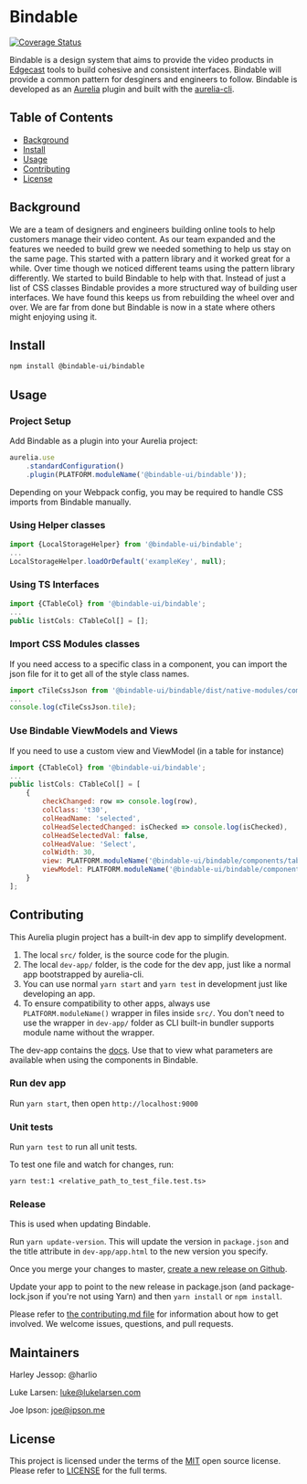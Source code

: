 # Bindable

[![Coverage Status](https://coveralls.io/repos/github/bindable-ui/bindable/badge.svg?branch=master)](https://coveralls.io/github/bindable-ui/bindable?branch=master)

Bindable is a design system that aims to provide the video products in <a href="https://www.edgecast.com" target="_blank" rel="noopener">Edgecast</a> tools to build cohesive and consistent interfaces. Bindable will provide a common pattern for desginers and engineers to follow. Bindable is developed as an <a href="https://aurelia.io" target="_blank" rel="noopener">Aurelia</a> plugin and built with the <a href="https://github.com/aurelia/cli" target="_blank" rel="noopener">aurelia-cli</a>.

## Table of Contents

- [Background](#background)
- [Install](#install)
- [Usage](#usage)
- [Contributing](#contributing)
- [License](#license)

## Background

We are a team of designers and engineers building online tools to help customers manage their video content. As our team expanded and the features we needed to build grew we needed something to help us stay on the same page. This started with a pattern library and it worked great for a while. Over time though we noticed different teams using the pattern library differently. We started to build Bindable to help with that. Instead of just a list of CSS classes Bindable provides a more structured way of building user interfaces. We have found this keeps us from rebuilding the wheel over and over. We are far from done but Bindable is now in a state where others might enjoying using it.

## Install

```bash
npm install @bindable-ui/bindable
```

## Usage

### Project Setup

Add Bindable as a plugin into your Aurelia project:

```js
aurelia.use
    .standardConfiguration()
    .plugin(PLATFORM.moduleName('@bindable-ui/bindable'));
```

Depending on your Webpack config, you may be required to handle CSS imports from Bindable manually.

### Using Helper classes

```js
import {LocalStorageHelper} from '@bindable-ui/bindable';
...
LocalStorageHelper.loadOrDefault('exampleKey', null);
```

### Using TS Interfaces

```js
import {CTableCol} from '@bindable-ui/bindable';
...
public listCols: CTableCol[] = [];
```

### Import CSS Modules classes

If you need access to a specific class in a component, you can import the json file for it to get all of the style class names.

```js
import cTileCssJson from '@bindable-ui/bindable/dist/native-modules/components/tile/c-tile/c-tile.css.json';
...
console.log(cTileCssJson.tile);
```

### Use Bindable ViewModels and Views

If you need to use a custom view and ViewModel (in a table for instance)

```js
import {CTableCol} from '@bindable-ui/bindable';
...
public listCols: CTableCol[] = [
    {
        checkChanged: row => console.log(row),
        colClass: 't30',
        colHeadName: 'selected',
        colHeadSelectedChanged: isChecked => console.log(isChecked),
        colHeadSelectedVal: false,
        colHeadValue: 'Select',
        colWidth: 30,
        view: PLATFORM.moduleName('@bindable-ui/bindable/components/tables/td-contents/c-td-check/c-td-check.html'),
        viewModel: PLATFORM.moduleName('@bindable-ui/bindable/components/tables/td-contents/c-td-check/c-td-check'),
    }
];
```

## Contributing

This Aurelia plugin project has a built-in dev app to simplify development.

1. The local `src/` folder, is the source code for the plugin.
2. The local `dev-app/` folder, is the code for the dev app, just like a normal app bootstrapped by aurelia-cli.
3. You can use normal `yarn start` and `yarn test` in development just like developing an app.
4. To ensure compatibility to other apps, always use `PLATFORM.moduleName()` wrapper in files inside `src/`. You don't need to use the wrapper in `dev-app/` folder as CLI built-in bundler supports module name without the wrapper.

The dev-app contains the <a href="https://bindable-ui.com" target="_blank" rel="noopener">docs</a>. Use that to view what parameters are available when using the components in Bindable.

### Run dev app

Run `yarn start`, then open `http://localhost:9000`

### Unit tests

Run `yarn test` to run all unit tests.

To test one file and watch for changes, run:

```shell
yarn test:1 <relative_path_to_test_file.test.ts>
```

### Release

This is used when updating Bindable.

Run `yarn update-version`. This will update the version in `package.json` and the title attribute in `dev-app/app.html` to the new version you specify.

Once you merge your changes to master, [create a new release on Github](https://github.com/bindable-ui/bindable/releases).

Update your app to point to the new release in package.json (and package-lock.json if you're not using Yarn) and then `yarn install` or `npm install`.

Please refer to [the contributing.md file](Contributing.md) for information about how to get involved. We welcome issues, questions, and pull requests.

## Maintainers

Harley Jessop: @harlio

Luke Larsen: luke@lukelarsen.com

Joe Ipson: joe@ipson.me

## License

This project is licensed under the terms of the [MIT](LICENSE) open source license. Please refer to [LICENSE](LICENSE) for the full terms.

